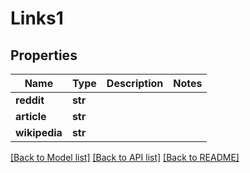 # Links1

## Properties
Name | Type | Description | Notes
------------ | ------------- | ------------- | -------------
**reddit** | **str** |  | 
**article** | **str** |  | 
**wikipedia** | **str** |  | 

[[Back to Model list]](../README.md#documentation-for-models) [[Back to API list]](../README.md#documentation-for-api-endpoints) [[Back to README]](../README.md)


